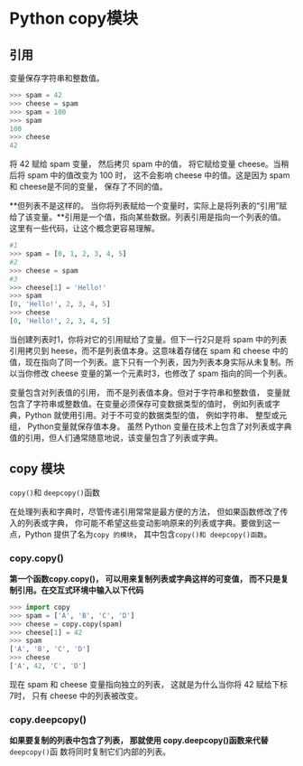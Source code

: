 # Python copy模块

## 引用

变量保存字符串和整数值。

```python
>>> spam = 42
>>> cheese = spam
>>> spam = 100
>>> spam
100
>>> cheese
42

```

将 42 赋给 spam 变量， 然后拷贝 spam 中的值， 将它赋给变量 cheese。当稍后将 spam 中的值改变为 100 时， 这不会影响 cheese 中的值。这是因为 spam 和 cheese是不同的变量， 保存了不同的值。

**但列表不是这样的。 当你将列表赋给一个变量时，实际上是将列表的“引用”赋给了该变量。**引用是一个值，指向某些数据。列表引用是指向一个列表的值。这里有一些代码，让这个概念更容易理解。

```python
#1
>>> spam = [0, 1, 2, 3, 4, 5]
#2
>>> cheese = spam
#3
>>> cheese[1] = 'Hello!'
>>> spam
[0, 'Hello!', 2, 3, 4, 5]
>>> cheese
[0, 'Hello!', 2, 3, 4, 5]

```

当创建列表时1，你将对它的引用赋给了变量。但下一行2只是将 spam 中的列表引用拷贝到 heese，而不是列表值本身。这意味着存储在 spam 和 cheese 中的值，现在指向了同一个列表。底下只有一个列表，因为列表本身实际从未复制。所以当你修改 cheese 变量的第一个元素时3，也修改了 spam 指向的同一个列表。

变量包含对列表值的引用， 而不是列表值本身。但对于字符串和整数值， 变量就包含了字符串或整数值。在变量必须保存可变数据类型的值时， 例如列表或字典，Python 就使用引用。对于不可变的数据类型的值， 例如字符串、 整型或元组， Python变量就保存值本身。
虽然 Python 变量在技术上包含了对列表或字典值的引用，但人们通常随意地说，该变量包含了列表或字典。

## copy 模块

`copy()`和 `deepcopy()`函数

在处理列表和字典时，尽管传递引用常常是最方便的方法， 但如果函数修改了传入的列表或字典， 你可能不希望这些变动影响原来的列表或字典。要做到这一点，Python 提供了名为`copy 的模块`， 其中包含`copy()和 deepcopy()函数`。

### **copy.copy()**

**第一个函数copy.copy()， 可以用来复制列表或字典这样的可变值， 而不只是复制引用。在交互式环境中输入以下代码**

```python
>>> import copy
>>> spam = ['A', 'B', 'C', 'D']
>>> cheese = copy.copy(spam)
>>> cheese[1] = 42
>>> spam
['A', 'B', 'C', 'D']
>>> cheese
['A', 42, 'C', 'D']

```

现在 spam 和 cheese 变量指向独立的列表， 这就是为什么当你将 42 赋给下标 7时， 只有 cheese 中的列表被改变。

### **copy.deepcopy()**

**如果要复制的列表中包含了列表， 那就使用 copy.deepcopy()函数来代替**
`deepcopy()`函 数将同时复制它们内部的列表。

